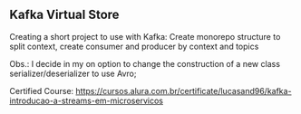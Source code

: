 ## Kafka Virtual Store

Creating a short project to use with Kafka:
Create monorepo structure to split context, create consumer and producer by context and topics

Obs.: I decide in my on option to change the construction of a new class serializer/deserializer to use Avro;

Certified Course: https://cursos.alura.com.br/certificate/lucasand96/kafka-introducao-a-streams-em-microservicos
